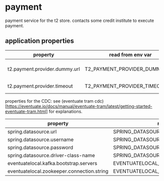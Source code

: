 # payment

payment service for the t2 store.
contacts some credit institute to execute payment.

## application properties

property | read from env var | description |
-------- | ----------------- | ----------- |
t2.payment.provider.dummy.url | T2_PAYMENT_PROVIDER_DUMMY_URL | url of the credit institute
t2.payment.provider.timeout | T2_PAYMENT_PROVIDER_TIMEOUT | timeout in seconds



properties for the CDC:
see (eventuate tram cdc)[https://eventuate.io/docs/manual/eventuate-tram/latest/getting-started-eventuate-tram.html] for explanations.

property | read from env var | description |
-------- | ----------------- | ----------- |
spring.datasource.url | SPRING_DATASOURCE_URL |
spring.datasource.username | SPRING_DATASOURCE_USERNAME |
spring.datasource.password | SPRING_DATASOURCE_PASSWORD |
spring.datasource.driver-class-name | SPRING_DATASOURCE_DRIVER_CLASS_NAME |
eventuatelocal.kafka.bootstrap.servers | EVENTUATELOCAL_KAFKA_BOOTSTRAP_SERVERS |
eventuatelocal.zookeeper.connection.string | EVENTUATELOCAL_ZOOKEEPER_CONNECTION_STRING |